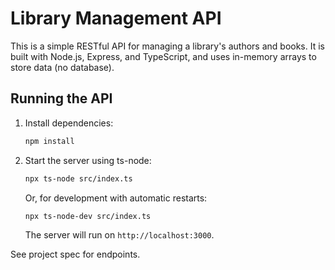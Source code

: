 # Library Management API

This is a simple RESTful API for managing a library's authors and books. It is built with Node.js, Express, and TypeScript, and uses in-memory arrays to store data (no database).

## Running the API

1. Install dependencies:
   ```bash
   npm install
   ```

2. Start the server using ts-node:
   ```bash
   npx ts-node src/index.ts
   ```
   Or, for development with automatic restarts:
   ```bash
   npx ts-node-dev src/index.ts
   ```
   The server will run on `http://localhost:3000`.

See project spec for endpoints.
